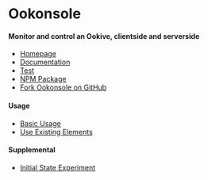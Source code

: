Ookonsole
========

#### Monitor and control an Ookive, clientside and serverside

- [Homepage](http://ookonsole.richplastow.com/)
- [Documentation](http://ookonsole.richplastow.com/#/doc/documentation)
- [Test](http://ookonsole.richplastow.com/test/run-test.html)
- [NPM Package](https://www.npmjs.com/package/ookonsole)
- [Fork Ookonsole on GitHub](https://github.com/richplastow/ookonsole)


#### Usage

- [Basic Usage](http://ookonsole.richplastow.com/usage/basic-usage.html)
- [Use Existing Elements](http://ookonsole.richplastow.com/usage/existing.html)


#### Supplemental

- [Initial State Experiment](http://ookonsole.richplastow.com/supplemental/01-initial-state-experiment.html)
